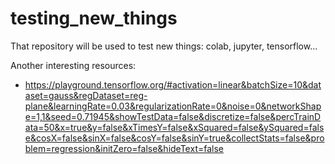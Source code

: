 # testing_new_things
That repository will be used to test new things: colab, jupyter, tensorflow...
  
Another interesting resources:  
* https://playground.tensorflow.org/#activation=linear&batchSize=10&dataset=gauss&regDataset=reg-plane&learningRate=0.03&regularizationRate=0&noise=0&networkShape=1,1&seed=0.71945&showTestData=false&discretize=false&percTrainData=50&x=true&y=false&xTimesY=false&xSquared=false&ySquared=false&cosX=false&sinX=false&cosY=false&sinY=true&collectStats=false&problem=regression&initZero=false&hideText=false
